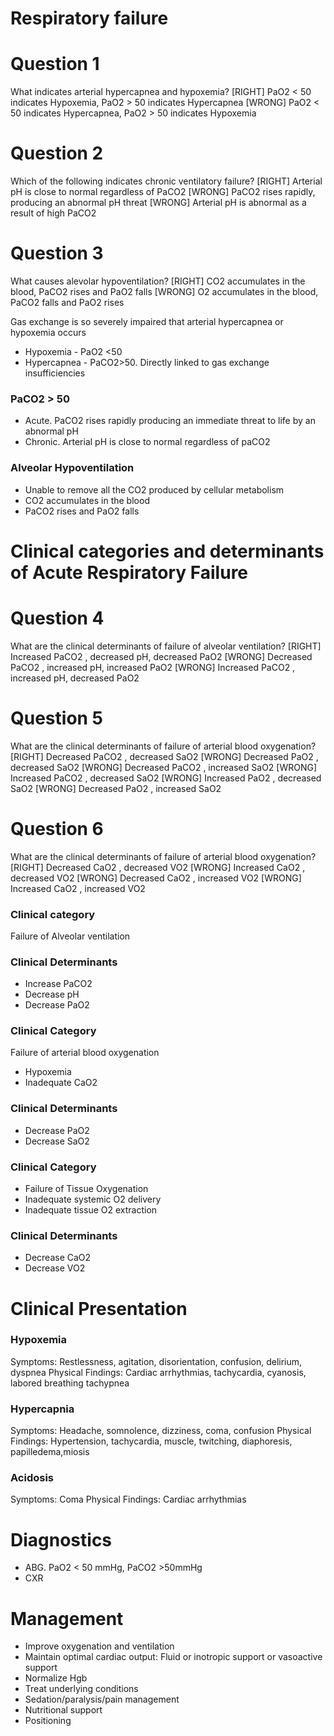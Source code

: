 # Respiratory failure 

# Question 1
What indicates arterial hypercapnea and hypoxemia?
[RIGHT] PaO2 < 50 indicates Hypoxemia, PaO2 > 50 indicates Hypercapnea
[WRONG] PaO2 < 50 indicates Hypercapnea, PaO2 > 50 indicates Hypoxemia

# Question 2
Which of the following indicates chronic ventilatory failure?
[RIGHT] Arterial pH is close to normal regardless of PaCO2
[WRONG] PaCO2 rises rapidly, producing an abnormal pH threat
[WRONG] Arterial pH is abnormal as a result of high PaCO2

# Question 3
What causes alevolar hypoventilation? 
[RIGHT] CO2 accumulates in the blood, PaCO2 rises and PaO2 falls
[WRONG] O2 accumulates in the blood, PaCO2 falls and PaO2 rises


Gas exchange is so severely impaired that arterial hypercapnea or hypoxemia occurs
* Hypoxemia - PaO2 <50
* Hypercapnea - PaCO2>50. Directly linked to gas exchange insufficiencies

### PaCO2 > 50
* Acute. PaCO2 rises rapidly producing an immediate threat to life by an abnormal pH
* Chronic. Arterial pH is close to normal regardless of paCO2

### Alveolar Hypoventilation
* Unable to remove all the CO2 produced by cellular metabolism
* CO2 accumulates in the blood
* PaCO2 rises and PaO2 falls

# Clinical categories and determinants of Acute Respiratory Failure

# Question 4
What are the clinical determinants of failure of alveolar ventilation?
[RIGHT]  Increased PaCO2 , decreased pH, decreased PaO2
[WRONG] Decreased PaCO2 , increased pH, increased PaO2
[WRONG] Increased PaCO2 , increased pH, decreased PaO2

# Question 5
What are the clinical determinants of failure of arterial blood oxygenation?
[RIGHT]  Decreased PaCO2 , decreased SaO2
[WRONG]  Decreased PaO2 , decreased SaO2
[WRONG]  Decreased PaCO2 , increased SaO2
[WRONG]  Increased PaCO2 , decreased SaO2
[WRONG]  Increased PaO2 , decreased SaO2
[WRONG]  Decreased PaO2 , increased SaO2

# Question 6
What are the clinical determinants of failure of arterial blood oxygenation?
[RIGHT]  Decreased CaO2 , decreased VO2
[WRONG]  Increased CaO2 , decreased VO2
[WRONG]  Decreased CaO2 , increased VO2
[WRONG]  Increased CaO2 , increased VO2

### Clinical category 
Failure of Alveolar ventilation

### Clinical Determinants
*  Increase PaCO2
*  Decrease pH
*  Decrease PaO2

### Clinical Category 
Failure of arterial blood oxygenation
* Hypoxemia
* Inadequate CaO2

### Clinical Determinants
* Decrease PaO2
* Decrease SaO2

### Clinical Category
* Failure of Tissue Oxygenation
* Inadequate systemic O2 delivery
* Inadequate tissue O2 extraction

### Clinical Determinants
* Decrease CaO2
* Decrease VO2

# Clinical Presentation

### Hypoxemia
Symptoms: Restlessness, agitation, disorientation, confusion, delirium, dyspnea
Physical Findings: Cardiac arrhythmias, tachycardia, cyanosis, labored breathing tachypnea

### Hypercapnia
Symptoms: Headache, somnolence, dizziness, coma, confusion
Physical Findings: Hypertension, tachycardia, muscle, twitching, diaphoresis, papilledema,miosis

### Acidosis
Symptoms: Coma
Physical Findings: Cardiac arrhythmias

# Diagnostics
* ABG. PaO2 < 50 mmHg, PaCO2 >50mmHg
* CXR

# Management 
* Improve oxygenation and ventilation
* Maintain optimal cardiac output: Fluid or inotropic support or vasoactive support
* Normalize Hgb
* Treat underlying conditions
* Sedation/paralysis/pain management
* Nutritional support
* Positioning
